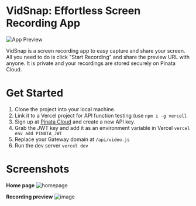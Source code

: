 # VidSnap: Effortless Screen Recording App

![App Preview](https://github.com/user-attachments/assets/295f7529-6155-418e-8168-c39068ef35b3)

VidSnap is a screen recording app to easy capture and share your screen. All you need to do is click "Start Recording" and share the preview URL with anyone. It is private and your recordings are stored securely on Pinata Cloud.

# Get Started

1. Clone the project into your local machine.
2. Link it to a Vercel project for API function testing (use `npm i -g vercel`).
3. Sign up at [Pinata Cloud](https://pinata.cloud) and create a new API key.
4. Grab the JWT key and add it as an environment variable in Vercel `vercel env add PINATA_JWT`
5. Replace your Gateway domain at `/api/video.js`
6. Run the dev server `vercel dev`

# Screenshots

**Home page**
![homepage](https://github.com/user-attachments/assets/5e66289d-5dab-4b11-acaf-819f593c12d8)

**Recording preview**
![image](https://github.com/user-attachments/assets/35a87b6b-b8a4-4a53-8dea-7574d647da47)
